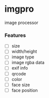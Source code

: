 # imgpro
image processor

### Features
- [ ] size
- [ ] width/height
- [ ] image type 
- [ ] image rgba data
- [ ] exif info
- [ ] qrcode
- [ ] color
- [ ] face size
- [ ] face position
